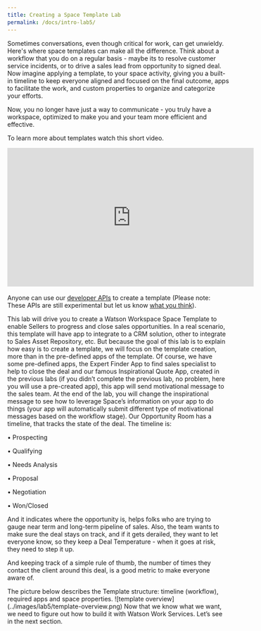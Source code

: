 ```yaml
---
title: Creating a Space Template Lab
permalink: /docs/intro-lab5/
---
```


Sometimes conversations, even though critical for work, can get unwieldy.  Here's where space templates can make all the difference.  Think about a workflow that you do on a regular basis - maybe its to resolve customer service incidents, or to drive a sales lead from opportunity to signed deal.   Now imagine applying a template, to your space activity, giving you a built-in timeline to keep everyone aligned and focused on the final outcome, apps to facilitate the work, and custom properties to organize and categorize your efforts.

Now, you no longer have just a way to communicate - you truly have a workspace, optimized to make you and your team more efficient and effective.

To learn more about templates watch this short video.
<iframe width="560" height="315" src="https://www.youtube.com/embed/-rxA53tOgWU" frameborder="0" allow="autoplay; encrypted-media" allowfullscreen></iframe>
<p/>
Anyone can use our <a href="https://github.com/watsonwork/watsonwork-developer-docs/blob/master/guides/Creating_Solutions.md">developer APIs</a> to create a template (Please note: These APIs are still experimental but let us know <a href="https://help.workspace.ibm.com/hc/community/topics/201192468-Developer">what you think</a>).
<p/>

This lab will drive you to create a Watson Workspace Space Template to enable Sellers to progress and close sales opportunities. In a real scenario, this template will have app to integrate to a CRM solution, other to integrate to Sales Asset Repository, etc. But because the goal of this lab is to explain how easy is to create a template, we will focus on the template creation, more than in the pre-defined apps of the template. Of course, we have some pre-defined apps,  the Expert Finder App to find sales specialist to help to close the deal and our famous Inspirational Quote App, created in the previous labs (if you didn’t complete the previous lab, no problem, here you will use a pre-created app), this app will send motivational message to the sales team. At the end of the lab, you will change the inspirational message to see how to leverage Space’s information on your app to do things (your app will automatically submit different type of motivational messages based on the workflow stage).
Our Opportunity Room has a timeline, that tracks the state of the deal. The timeline is:

•	Prospecting

•	Qualifying

•	Needs Analysis

•	Proposal

•	Negotiation

•	Won/Closed



And it indicates where the opportunity is, helps folks who are trying to gauge near term and long-term pipeline of sales. Also, the team wants to make sure the deal stays on track, and if it gets derailed, they want to let everyone know, so they keep a Deal Temperature - when it goes at risk, they need to step it up.
<p/>
And keeping track of a simple rule of thumb, the number of times they contact the client around this deal, is a good metric to make everyone aware of.
<p/>
The picture below describes the Template structure: timeline (workflow), required apps and space properties.
![template overview](../images/lab5/template-overview.png)
Now that we know what we want, we need to figure out how to build it with Watson Work Services. Let’s see in the next section.

